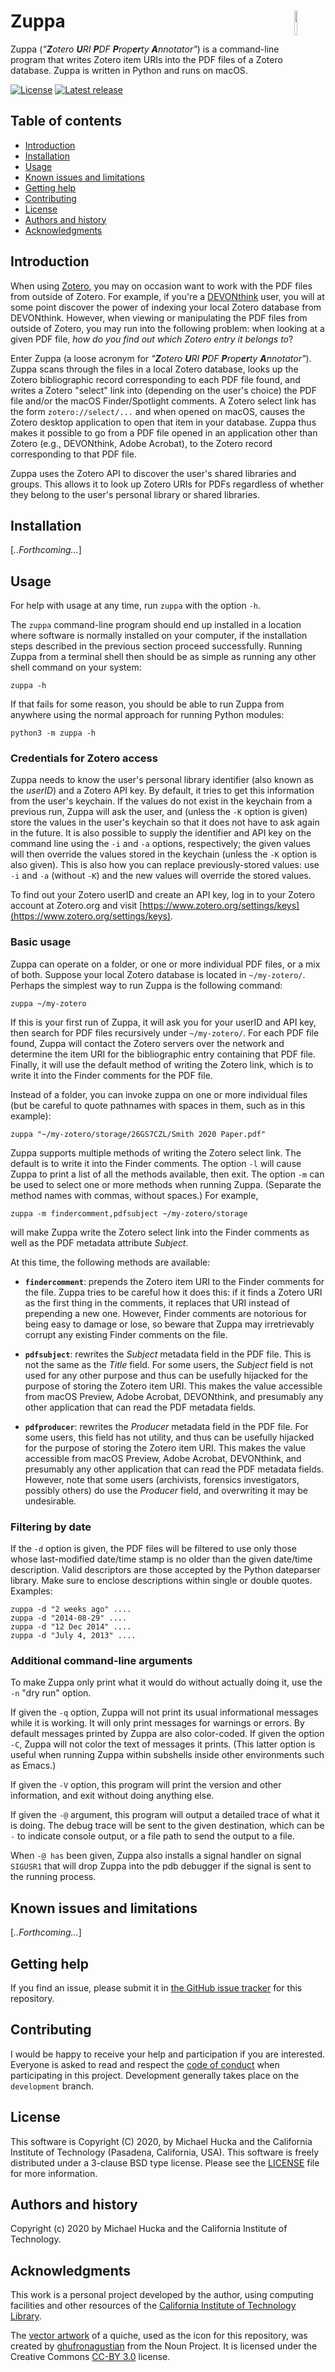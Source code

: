 Zuppa<img width="10%" align="right" src="https://github.com/mhucka/zuppa/raw/main/.graphics/zuppa-icon.png">
======

Zuppa (_"**Z**otero **U**RI **P**DF **P**rop**er**ty **A**nnotator"_) is a command-line program that writes Zotero item URIs into the PDF files of a Zotero database.  Zuppa is written in Python and runs on macOS.

[![License](https://img.shields.io/badge/License-BSD%203--Clause-blue.svg?style=flat-square)](https://choosealicense.com/licenses/bsd-3-clause)
[![Latest release](https://img.shields.io/github/v/release/mhucka/zupper.svg?style=flat-square&color=b44e88)](https://github.com/mhucka/zupper/releases)


Table of contents
-----------------

* [Introduction](#introduction)
* [Installation](#installation)
* [Usage](#usage)
* [Known issues and limitations](#known-issues-and-limitations)
* [Getting help](#getting-help)
* [Contributing](#contributing)
* [License](#license)
* [Authors and history](#authors-and-history)
* [Acknowledgments](#authors-and-acknowledgments)


Introduction
------------

When using [Zotero](https://zotero.org), you may on occasion want to work with the PDF files from outside of Zotero.  For example, if you're a [DEVONthink](https://www.devontechnologies.com/apps/devonthink) user, you will at some point discover the power of indexing your local Zotero database from DEVONthink.  However, when viewing or manipulating the PDF files from outside of Zotero, you may run into the following problem: when looking at a given PDF file, _how do you find out which Zotero entry it belongs to_?

Enter Zuppa (a loose acronym for _"**Z**otero **U**RI **P**DF **P**rop**er**ty **A**nnotator"_).  Zuppa scans through the files in a local Zotero database, looks up the Zotero bibliographic record corresponding to each PDF file found, and writes a Zotero "select" link into (depending on the user's choice) the PDF file and/or the macOS Finder/Spotlight comments.  A Zotero select link has the form `zotero://select/...` and when opened on macOS, causes the Zotero desktop application to open that item in your database.  Zuppa thus makes it possible to go from a PDF file opened in an application other than Zotero (e.g., DEVONthink, Adobe Acrobat), to the
Zotero record corresponding to that PDF file.

Zuppa uses the Zotero API to discover the user's shared libraries and groups.
This allows it to look up Zotero URIs for PDFs regardless of whether they
belong to the user's personal library or shared libraries.


Installation
------------
 
[_..Forthcoming..._]


Usage
-----

For help with usage at any time, run `zuppa` with the option `-h`.

The `zuppa` command-line program should end up installed in a location where software is normally installed on your computer, if the installation steps described in the previous section proceed successfully.  Running Zuppa from a terminal shell then should be as simple as running any other shell command on your system:

```shell
zuppa -h
```

If that fails for some reason, you should be able to run Zuppa from anywhere using the normal approach for running Python modules:

```shell
python3 -m zuppa -h
```

### Credentials for Zotero access

Zuppa needs to know the user's personal library identifier (also known as the _userID_) and a Zotero API key. By default, it tries to get this information from the user's keychain. If the values do not exist in the keychain from a previous run, Zuppa will ask the user, and (unless the `-K` option is given) store the values in the user's keychain so that it does not have to ask again in the future. It is also possible to supply the identifier and API key on the command line using the `-i` and `-a` options, respectively; the given values will then override the values stored in the keychain (unless the `-K` option is also given). This is also how you can replace previously-stored values: use `-i` and `-a` (without `-K`) and the new values will override the stored values.

To find out your Zotero userID and create an API key, log in to your Zotero account at Zotero.org and visit [https://www.zotero.org/settings/keys](https://www.zotero.org/settings/keys).


### Basic usage

Zuppa can operate on a folder, or one or more individual PDF files, or a mix of both. Suppose your local Zotero database is located in `~/my-zotero/`. Perhaps the simplest way to run Zuppa is the following command:

```shell
zuppa ~/my-zotero
```

If this is your first run of Zuppa, it will ask you for your userID and API key, then search for PDF files recursively under `~/my-zotero/`.  For each PDF file found, Zuppa will contact the Zotero servers over the network and determine the item URI for the bibliographic entry containing that PDF file. Finally, it will use the default method of writing the Zotero link, which is to write it into the Finder comments for the PDF file.

Instead of a folder, you can invoke zuppa on one or more individual files (but be careful to quote pathnames with spaces in them, such as in this example):

```shell
zuppa "~/my-zotero/storage/26GS7CZL/Smith 2020 Paper.pdf"
```

Zuppa supports multiple methods of writing the Zotero select link. The default is to write it into the Finder comments. The option `-l` will cause Zuppa to print a list of all the methods available, then exit. The option `-m` can be used to select one or more methods when running Zuppa. (Separate the method names with commas, without spaces.) For example,

```shell
zuppa -m findercomment,pdfsubject ~/my-zotero/storage
```

will make Zuppa write the Zotero select link into the Finder comments as well as the PDF metadata attribute _Subject_.

At this time, the following methods are available:

*  **`findercomment`**: prepends the Zotero item URI to the Finder comments for the file. Zuppa tries to be careful how it does this: if it finds a Zotero URI as the first thing in the comments, it replaces that URI instead of prepending a new one. However, Finder comments are notorious for being easy to damage or lose, so beware that Zuppa may irretrievably corrupt any existing Finder comments on the file.

*  **`pdfsubject`**: rewrites the _Subject_ metadata field in the PDF file. This is not the same as the _Title_ field.  For some users, the _Subject_ field is not used for any other purpose and thus can be usefully hijacked for the purpose of storing the Zotero item URI. This makes the value accessible from macOS Preview, Adobe Acrobat, DEVONthink, and presumably any other application that can read the PDF metadata fields.

*  **`pdfproducer`**: rewrites the _Producer_ metadata field in the PDF file. For some users, this field has not utility, and thus can be usefully hijacked for the purpose of storing the Zotero item URI. This makes the value accessible from macOS Preview, Adobe Acrobat, DEVONthink, and presumably any other application that can read the PDF metadata fields. However, note that some users (archivists, forensics investigators, possibly others) do use the _Producer_ field, and overwriting it may be undesirable.

### Filtering by date

If the `-d` option is given, the PDF files will be filtered to use only those whose last-modified date/time stamp is no older than the given date/time description. Valid descriptors are those accepted by the Python dateparser library. Make sure to enclose descriptions within single or double quotes. Examples:

```shell
zuppa -d "2 weeks ago" ....
zuppa -d "2014-08-29" ....
zuppa -d "12 Dec 2014" ....
zuppa -d "July 4, 2013" ....
```

### Additional command-line arguments

To make Zuppa only print what it would do without actually doing it, use the `-n` "dry run" option.

If given the `-q` option, Zuppa will not print its usual informational messages while it is working. It will only print messages for warnings or errors.  By default messages printed by Zuppa are also color-coded. If given the option `-C`, Zuppa will not color the text of messages it prints. (This latter option is useful when running Zuppa within subshells inside other environments such as Emacs.)

If given the `-V` option, this program will print the version and other information, and exit without doing anything else.

If given the `-@` argument, this program will output a detailed trace of what it is doing.  The debug trace will be sent to the given destination, which can be `-` to indicate console output, or a file path to send the output to a file.

When `-@ has` been given, Zuppa also installs a signal handler on signal `SIGUSR1` that will drop Zuppa into the pdb debugger if the signal is sent to the running process.



Known issues and limitations
----------------------------

[_..Forthcoming..._]


Getting help
------------

If you find an issue, please submit it in [the GitHub issue tracker](https://github.com/mhucka/zuppa/issues) for this repository.


Contributing
------------

I would be happy to receive your help and participation if you are interested.  Everyone is asked to read and respect the [code of conduct](CONDUCT.md) when participating in this project.  Development generally takes place on the `development` branch.


License
-------

This software is Copyright (C) 2020, by Michael Hucka and the California Institute of Technology (Pasadena, California, USA).  This software is freely distributed under a 3-clause BSD type license.  Please see the [LICENSE](LICENSE) file for more information.


Authors and history
---------------------------

Copyright (c) 2020 by Michael Hucka and the California Institute of
Technology.


Acknowledgments
---------------

This work is a personal project developed by the author, using computing facilities and other resources of the [California Institute of Technology Library](https://www.library.caltech.edu).

The [vector artwork](https://thenounproject.com/search/?q=soup&i=3124151) of a quiche, used as the icon for this repository, was created by [ghufronagustian](https://thenounproject.com/ghufronagustian/) from the Noun Project.  It is licensed under the Creative Commons [CC-BY 3.0](https://creativecommons.org/licenses/by/3.0/) license.
